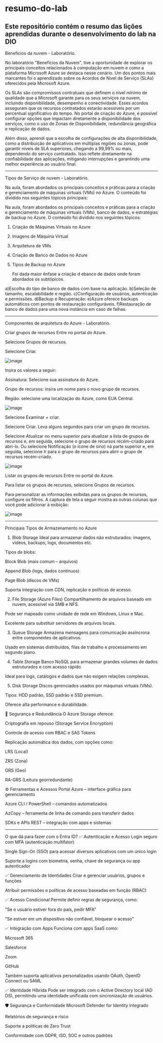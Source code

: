 # resumo-do-lab
Este repositório contém o resumo das lições aprendidas durante o desenvolvimento do lab na DIO
--------------------------------------------------------------------------------------------------------------------------------------------------------------------
Benefícios da nuvem - Laboratório.

No laboratório "Benefícios da Nuvem", tive a oportunidade de explorar os principais conceitos relacionados à computação em nuvem e como a plataforma Microsoft Azure se destaca nesse cenário. Um dos pontos mais marcantes foi o aprendizado sobre os Acordos de Nível de Serviço (SLAs) oferecidos pela Microsoft Azure.

Os SLAs são compromissos contratuais que definem o nível mínimo de qualidade que a Microsoft garante para os seus serviços na nuvem, incluindo disponibilidade, desempenho e conectividade. Esses acordos asseguram que os recursos contratados estarão acessíveis por um percentual significativo do tempo. No portal de criação do Azure, é possível configurar opções que impactam diretamente a disponibilidade dos serviços, como o uso de Zonas de Disponibilidade, redundância geográfica e replicação de dados.

Além disso, aprendi que a escolha de configurações de alta disponibilidade, como a distribuição de aplicativos em múltiplas regiões ou zonas, pode garantir níveis de SLA superiores, chegando a 99,99% ou mais, dependendo do serviço contratado. Isso reflete diretamente na confiabilidade das aplicações, mitigando interrupções e garantindo uma melhor experiência ao usuário final.

-----------------------------------------------------------------------------------------------------------------------------------------------------------------------------------------------------------------
Tipos de Serviço de nuvem - Laboratório.

Na aula, foram abordados os principais conceitos e práticas para a criação e gerenciamento de máquinas virtuais (VMs) no Azure. O conteúdo foi dividido nos seguintes tópicos principais:

Na aula, foram abordados os principais conceitos e práticas para a criação e gerenciamento de máquinas virtuais (VMs), banco de dados, e estratégias de backup no Azure. O conteúdo foi dividido nos seguintes tópicos:

1. Criação de Máquinas Virtuais no Azure

2. Imagens de Máquina Virtual

3. Arquitetura de VMs

4. Criação de Banco de Dados no Azure

5. Tipos de Backup no Azure

   Foi dada maior ênfase a criação d ebanco de dados onde foram abordados os subtópicos.

a)Escolha do tipo de banco de dados com base na aplicação.
b)Seleção de tamanho, escalabilidade e região.
c)Configuração de usuários, autenticação e permissões.
d)Backup e Recuperação:
e)Azure oferece backups automáticos com pontos de restauração configuráveis.
f)Restauração de banco de dados para uma nova instância em caso de falhas.

---------------------------------------------------------------------------------------------------------------------------------------------------------------------------------------------------------
Componentes de arquitetura do Azure - Laboratório.

Criar grupos de recursos
Entre no portal do Azure.

Selecione Grupos de recursos.

Selecione Criar.

![image](https://github.com/user-attachments/assets/8707b2db-8f1e-4dd6-a429-12bee60e9009)

Insira os valores a seguir:

Assinatura: Selecione sua assinatura do Azure.

Grupo de recursos: insira um nome para o novo grupo de recursos.

Região: selecione uma localização do Azure, como EUA Central.

![image](https://github.com/user-attachments/assets/5902b8f6-5054-47c6-8116-6bd8e5179a13)

Selecione Examinar + criar.

Selecione Criar. Leva alguns segundos para criar um grupo de recursos.

Selecione Atualizar no menu superior para atualizar a lista de grupos de recursos e, em seguida, selecione o grupo de recursos recém-criado para abri-lo. Ou selecione Notificação (o ícone de sino) na parte superior e, em seguida, selecione Ir para o grupo de recursos para abrir o grupo de recursos recém-criado.

![image](https://github.com/user-attachments/assets/a31d5d91-f251-46be-926a-87d1ede89157)

Listar os grupos de recursos
Entre no portal do Azure.

Para listar os grupos de recursos, selecione Grupos de recursos.

Para personalizar as informações exibidas para os grupos de recursos, configure os filtros. A captura de tela a seguir mostra as outras colunas que você pode adicionar à exibição:

![image](https://github.com/user-attachments/assets/6f7aa0bd-8096-4a8b-8fd8-2fb2f9ff9f42)


--------------------------------------------------------------------------------------------------------------------------------------------------------------------
Principais Tipos de Armazenamento no Azure
1. Blob Storage
Ideal para armazenar dados não estruturados: imagens, vídeos, backups, logs, documentos etc.

Tipos de blobs:

Block Blob (mais comum – arquivos)

Append Blob (logs, dados contínuos)

Page Blob (discos de VMs)

Suporta integração com CDN, replicação e políticas de acesso.

2. File Storage (Azure Files)
Compartilhamento de arquivos baseado em nuvem, acessível via SMB e NFS.

Pode ser mapeado como unidade de rede em Windows, Linux e Mac.

Excelente para substituir servidores de arquivos locais.

3. Queue Storage
Armazena mensagens para comunicação assíncrona entre componentes de aplicativos.

Usado em sistemas distribuídos, filas de trabalho e processamento em segundo plano.

4. Table Storage
Banco NoSQL para armazenar grandes volumes de dados estruturados e com acesso rápido.

Ideal para logs, catálogos e dados que não exigem relações complexas.

5. Disk Storage
Discos gerenciados usados por máquinas virtuais (VMs).

Tipos: HDD padrão, SSD padrão e SSD premium.

Oferece alta performance e durabilidade.

🔐 Segurança e Redundância
O Azure Storage oferece:

Criptografia em repouso (Storage Service Encryption)

Controle de acesso com RBAC e SAS Tokens

Replicação automática dos dados, com opções como:

LRS (Local)

ZRS (Zona)

GRS (Geo)

RA-GRS (Leitura georredundante)

⚙️ Ferramentas e Acessos
Portal Azure – interface gráfica para gerenciamento

Azure CLI / PowerShell – comandos automatizados

AzCopy – ferramenta de linha de comando para transferir dados

SDKs e APIs REST – integração com apps e sistemas

-------------------------------------------------------------------------------------------------------------------------------------------------------------------

O que dá para fazer com o Entra ID?
✅ Autenticação e Acesso
Login seguro com MFA (autenticação multifator)

Single Sign-On (SSO) para acessar diversos aplicativos com um único login

Suporte a logins com biometria, senha, chave de segurança ou app autenticador

✅ Gerenciamento de Identidades
Criar e gerenciar usuários, grupos e funções

Atribuir permissões e políticas de acesso baseadas em função (RBAC)

✅ Acesso Condicional
Permite definir regras de segurança, como:

"Se o usuário estiver fora do país, pedir MFA"

"Se estiver em um dispositivo não confiável, bloquear o acesso"

✅ Integração com Apps
Funciona com apps SaaS como:

Microsoft 365

Salesforce

Zoom

GitHub

Também suporta aplicativos personalizados usando OAuth, OpenID Connect ou SAML

✅ Identidade Híbrida
Pode ser integrado com o Active Directory local (AD DS), permitindo uma identidade unificada com sincronização de usuários.

🛡️ Segurança e Conformidade
Microsoft Defender for Identity integrado

Relatórios de segurança e risco

Suporte a políticas de Zero Trust

Conformidade com GDPR, ISO, SOC e outros padrões


